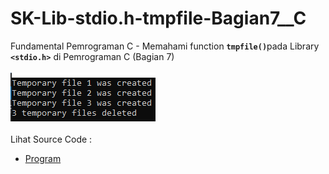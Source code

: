 # SK-Lib-stdio.h-tmpfile-Bagian7__C
Fundamental Pemrograman C - Memahami function <code><b>tmpfile()</b></code>pada Library <code><b>&lt;stdio.h></b></code> di Pemrograman C (Bagian 7)<br><br>
<img src="https://github.com/RizkyKhapidsyah/SK-Lib-stdio.h-tmpfile-Bagian7__C/blob/master/SK-Lib-stdio.h-tmpfile-Bagian7__C/result/001.PNG"><br><br>
Lihat Source Code : <br>
- <a href="https://github.com/RizkyKhapidsyah/SK-Lib-stdio.h-tmpfile-Bagian7__C/blob/master/SK-Lib-stdio.h-tmpfile-Bagian7__C/Source.c">Program</a>
